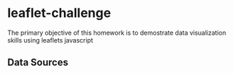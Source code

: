 # leaflet-challenge
The primary objective of this homework is to demostrate data visualization skills using leaflets javascript

## Data Sources 


